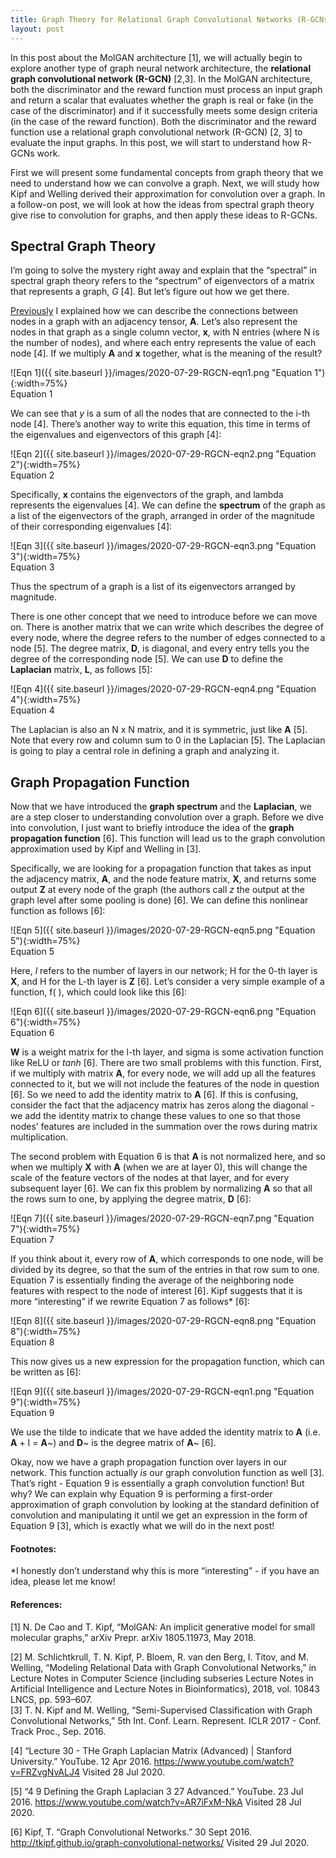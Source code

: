 ```yaml
---
title: Graph Theory for Relational Graph Convolutional Networks (R-GCNs)
layout: post
---
```


In this post about the MolGAN architecture [1], we will actually begin to explore another type of graph neural network architecture, the **relational graph convolutional network (R-GCN)** [2,3]. In the MolGAN architecture, both the discriminator and the reward function must process an input graph and return a scalar that evaluates whether the graph is real or fake (in the case of the discriminator) and if it successfully meets some design criteria (in the case of the reward function). Both the discriminator and the reward function use a relational graph convolutional network (R-GCN) [2, 3] to evaluate the input graphs. In this post, we will start to understand how R-GCNs work. 

First we will present some fundamental concepts from graph theory that we need to understand how we can convolve a graph. Next, we will study how Kipf and Welling derived their approximation for convolution over a graph. In a follow-on post, we will look at how the ideas from spectral graph theory give rise to convolution for graphs, and then apply these ideas to R-GCNs. 

## Spectral Graph Theory

I’m going to solve the mystery right away and explain that the “spectral” in spectral graph theory refers to the “spectrum” of eigenvectors of a matrix that represents a graph, _G_ [4]. But let’s figure out how we get there. 

[Previously](https://sassafras13.github.io/GraphGANS/) I explained how we can describe the connections between nodes in a graph with an adjacency tensor, **A**. Let’s also represent the nodes in that graph as a single column vector, **x**, with N entries (where N is the number of nodes), and where each entry represents the value of each node [4]. If we multiply **A** and **x** together, what is the meaning of the result? 

![Eqn 1]({{ site.baseurl }}/images/2020-07-29-RGCN-eqn1.png "Equation 1"){:width=75%}     
Equation 1   

We can see that _y_ is a sum of all the nodes that are connected to the i-th node [4]. There’s another way to write this equation, this time in terms of the eigenvalues and eigenvectors of this graph [4]: 

![Eqn 2]({{ site.baseurl }}/images/2020-07-29-RGCN-eqn2.png "Equation 2"){:width=75%}     
Equation 2   

Specifically, **x** contains the eigenvectors of the graph, and lambda represents the eigenvalues [4]. We can define the **spectrum** of the graph as a list of the eigenvectors of the graph, arranged in order of the magnitude of their corresponding eigenvalues [4]:

![Eqn 3]({{ site.baseurl }}/images/2020-07-29-RGCN-eqn3.png "Equation 3"){:width=75%}     
Equation 3   

Thus the spectrum of a graph is a list of its eigenvectors arranged by magnitude. 

There is one other concept that we need to introduce before we can move on. There is another matrix that we can write which describes the degree of every node, where the degree refers to the number of edges connected to a node [5]. The degree matrix, **D**, is diagonal, and every entry tells you the degree of the corresponding node [5]. We can use **D** to define the **Laplacian** matrix, **L**, as follows [5]: 

![Eqn 4]({{ site.baseurl }}/images/2020-07-29-RGCN-eqn4.png "Equation 4"){:width=75%}     
Equation 4   

The Laplacian is also an N x N matrix, and it is symmetric, just like **A** [5]. Note that every row and column sum to 0 in the Laplacian [5]. The Laplacian is going to play a central role in defining a graph and analyzing it. 

## Graph Propagation Function

Now that we have introduced the **graph spectrum** and the **Laplacian**, we are a step closer to understanding convolution over a graph. Before we dive into convolution, I just want to briefly introduce the idea of the **graph propagation function** [6]. This function will lead us to the graph convolution approximation used by Kipf and Welling in [3]. 

Specifically, we are looking for a propagation function that takes as input the adjacency matrix, **A**, and the node feature matrix, **X**, and returns some output **Z** at every node of the graph (the authors call _z_ the output at the graph level after some pooling is done) [6]. We can define this nonlinear function as follows [6]: 

![Eqn 5]({{ site.baseurl }}/images/2020-07-29-RGCN-eqn5.png "Equation 5"){:width=75%}     
Equation 5   

Here, _l_ refers to the number of layers in our network; H for the 0-th layer is **X**, and H for the L-th layer is **Z** [6]. Let’s consider a very simple example of a function, f( ), which could look like this [6]: 

![Eqn 6]({{ site.baseurl }}/images/2020-07-29-RGCN-eqn6.png "Equation 6"){:width=75%}     
Equation 6   

**W** is a weight matrix for the l-th layer, and sigma is some activation function like ReLU or _tanh_ [6]. There are two small problems with this function. First, if we multiply with matrix **A**, for every node, we will add up all the features connected to it, but we will not include the features of the node in question [6]. So we need to add the identity matrix to **A** [6]. If this is confusing, consider the fact that the adjacency matrix has zeros along the diagonal - we add the identity matrix to change these values to one so that those nodes’ features are included in the summation over the rows during matrix multiplication. 

The second problem with Equation 6 is that **A** is not normalized here, and so when we multiply **X** with **A** (when we are at layer 0), this will change the scale of the feature vectors of the nodes at that layer, and for every subsequent layer [6]. We can fix this problem by normalizing **A** so that all the rows sum to one, by applying the degree matrix, **D** [6]: 

![Eqn 7]({{ site.baseurl }}/images/2020-07-29-RGCN-eqn7.png "Equation 7"){:width=75%}     
Equation 7   

If you think about it, every row of **A**, which corresponds to one node, will be divided by its degree, so that the sum of the entries in that row sum to one. Equation 7 is essentially finding the average of the neighboring node features with respect to the node of interest [6]. Kipf suggests that it is more “interesting” if we rewrite Equation 7 as follows* [6]: 

![Eqn 8]({{ site.baseurl }}/images/2020-07-29-RGCN-eqn8.png "Equation 8"){:width=75%}     
Equation 8   

This now gives us a new expression for the propagation function, which can be written as [6]: 

![Eqn 9]({{ site.baseurl }}/images/2020-07-29-RGCN-eqn1.png "Equation 9"){:width=75%}     
Equation 9   

We use the tilde to indicate that we have added the identity matrix to **A** (i.e. **A** + I = **A**~) and **D**~ is the degree matrix of **A**~ [6]. 

Okay, now we have a graph propagation function over layers in our network. This function actually _is_ our graph convolution function as well [3]. That’s right - Equation 9 is essentially a graph convolution function! But why? We can explain why Equation 9 is performing a first-order approximation of graph convolution by looking at the standard definition of convolution and manipulating it until we get an expression in the form of Equation 9 [3], which is exactly what we will do in the next post!


#### Footnotes: 

*I honestly don’t understand why this is more “interesting” - if you have an idea, please let me know!

#### References: 
[1] N. De Cao and T. Kipf, “MolGAN: An implicit generative model for small molecular graphs,” arXiv Prepr. arXiv 1805.11973, May 2018.      

[2] M. Schlichtkrull, T. N. Kipf, P. Bloem, R. van den Berg, I. Titov, and M. Welling, “Modeling Relational Data with Graph Convolutional Networks,” in Lecture Notes in Computer Science (including subseries Lecture Notes in Artificial Intelligence and Lecture Notes in Bioinformatics), 2018, vol. 10843 LNCS, pp. 593–607.     
[3] T. N. Kipf and M. Welling, “Semi-Supervised Classification with Graph Convolutional Networks,” 5th Int. Conf. Learn. Represent. ICLR 2017 - Conf. Track Proc., Sep. 2016.     

[4] “Lecture 30 - THe Graph Laplacian Matrix (Advanced) | Stanford University.” YouTube. 12 Apr 2016. <https://www.youtube.com/watch?v=FRZvgNvALJ4> Visited 28 Jul 2020.     

[5] “4 9 Defining the Graph Laplacian 3 27 Advanced.” YouTube. 23 Jul 2016. <https://www.youtube.com/watch?v=AR7iFxM-NkA> Visited 28 Jul 2020.     

[6] Kipf, T. “Graph Convolutional Networks.” 30 Sept 2016. <http://tkipf.github.io/graph-convolutional-networks/> Visited 29 Jul 2020.     



